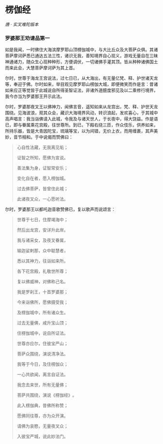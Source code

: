 # 楞伽经

*唐 · 实叉难陀版本*

### 罗婆那王劝请品第一

如是我闻，一时佛住大海滨摩罗耶山顶楞伽城中，与大比丘众及大菩萨众俱。其诸菩萨摩诃萨悉已通达五法三性，诸识无我，善知境界自心现义，游戏无量自在三昧神通诸力，随众生心现种种形，方便调伏，一切诸佛手灌其顶。皆从种种诸佛国土而来此会，大慧菩萨摩诃萨为其上首。

尔时，世尊于海龙王宫说法，过七日已，从大海出，有无量亿梵、释、护世诸天龙等，奉迎于佛。尔时如来，举目观见摩罗耶山楞伽大城，即便微笑而作是言：昔诸如来应正等觉皆于此城说自所得圣智证法，非诸外道臆度邪见及以二乘修行境界，我今亦当为罗婆那王开示此法。

尔时，罗婆那夜叉王以佛神力，闻佛言音，遥知如来从龙宫出，梵、释、护世天龙围绕。见海波浪，观其众会，藏识大海境界风动，转识浪起，发欢喜心，于其城中高声唱言：我当诣佛请入此城，令我及与诸天世人，于长夜中，得大饶益。作是语已，即与眷属乘花宫殿，往世尊所。到已，下殿右绕三匝，作众伎乐，供养如来，所持乐器，皆是大青因陀宝，琉璃等宝，以为间错，无价上衣，而用缠裹，其声美妙，音节相和。于中说偈而赞佛曰：

> 心自性法藏，无我离见垢；
> 
> 证智之所知，愿佛为宣说。
> 
> 善法集为身，证智常安乐；
> 
> 变化自在者，愿入楞伽城。
> 
> 过去佛菩萨，皆曾住此城；
> 
> 此诸夜叉众，一心愿听法。

尔时，罗婆那王以都吒迦音歌赞佛已，复以歌声而说颂言：

> 世尊于七日，住摩竭海中；
> 
> 然后出龙宫，安详升此岸。
> 
> 我与诸采女，及夜叉眷属，
> 
> 输迦娑剌那，众中聪慧者，
> 
> 悉以其神力，往诣如来所。
> 
> 各下花宫殿，礼敬世所尊；
> 
> 复以佛威神，对佛称己名。
> 
> 我是罗刹王，十首罗婆那；
> 
> 今来诣佛所，愿佛摄受我；
> 
> 及楞伽城中，所有诸众生。
> 
> 过去无量佛，咸升宝山顶；
> 
> 住楞伽城中，说自所证法。
> 
> 世尊亦应尔，住彼宝严山；
> 
> 菩萨众围绕，演说清净法。
> 
> 我等于今日，及住楞伽众；
> 
> 一心共欲闻，离言自证法。
> 
> 我念去来世，所有无量佛；
> 
> 菩萨共围绕，演说《楞伽经》​。
> 
> 此入楞伽典，昔佛所称赞；
> 
> 愿佛同往尊，亦为众开演。
> 
> 请佛为哀愍，无量夜叉众；
> 
> 入彼宝严城，说此妙法门。
